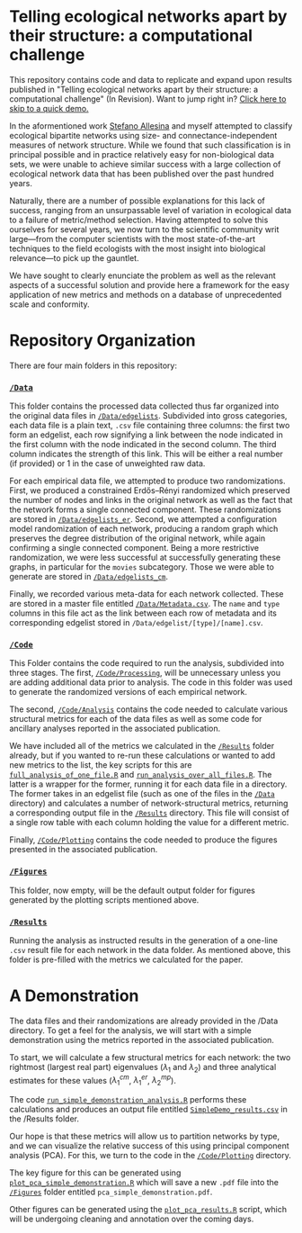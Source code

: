 # Telling ecological networks apart by their structure: a computational challenge

This repository contains code and data to replicate and expand upon results
published in "Telling ecological networks apart by their structure: a
computational challenge" (In Revision). Want to jump right in? [Click here to
skip to a quick demo.](#a-demonstration)

In the aformentioned work [Stefano Allesina](http://allesinalab.uchicago.edu/)
and myself attempted to classify ecological bipartite networks using size- and
connectance-independent measures of network structure. While we found that such
classification is in principal possible and in practice relatively easy for
non-biological data sets, we were unable to achieve similar success with a large
collection of ecological network data that has been published over the past
hundred years.

Naturally, there are a number of possible explanations for this lack of success,
ranging from an unsurpassable level of variation in ecological data to a failure
of metric/method selection. Having attempted to solve this ourselves for several
years, we now turn to the scientific community writ large&mdash;from the computer
scientists with the most state-of-the-art techniques to the field ecologists
with the most insight into biological relevance&mdash;to pick up the gauntlet.

We have sought to clearly enunciate the problem as well as the relevant aspects
of a successful solution and provide here a framework for the easy application
of new metrics and methods on a database of unprecedented scale and conformity.

# Repository Organization

There are four main folders in this repository:

### [`/Data`](Data)

This folder contains the processed data collected thus far organized into the
original data files in [`/Data/edgelists`](Data/edgelists). Subdivided into
gross categories, each data file is a plain text, `.csv` file containing three
columns: the first two form an edgelist, each row signifying a link between the
node indicated in the first column with the node indicated in the second column.
The third column indicates the strength of this link. This will be either a real
number (if provided) or 1 in the case of unweighted raw data.

For each empirical data file, we attempted to produce two randomizations. First,
we produced a constrained Erdős–Rényi randomized which preserved the number of
nodes and links in the original network as well as the fact that the network
forms a single connected component. These randomizations are stored in
[`/Data/edgelists_er`](Data/edgelists_er). Second, we attempted a configuration
model randomization of each network, producing a random graph which preserves
the degree distribution of the original network, while again confirming a single
connected component. Being a more restrictive randomization, we were less
successful at successfully generating these graphs, in particular for the
`movies` subcategory. Those we were able to generate are stored in
[`/Data/edgelists_cm`](Data/edgelists_cm).

Finally, we recorded various meta-data for each network collected. These are
stored in a master file entitled [`/Data/Metadata.csv`](Data/Metadata.csv). The
`name` and `type` columns in this file act as the link between each row of
metadata and its corresponding edgelist stored in
`/Data/edgelist/[type]/[name].csv`.

### [`/Code`](Code)

This Folder contains the code required to run the analysis, subdivided into
three stages. The first, [`/Code/Processing`](Code/Processing), will be
unnecessary unless you are adding additional data prior to analysis. The code in
this folder was used to generate the randomized versions of each empirical
network.

The second, [`/Code/Analysis`](Code/Analysis) contains the code needed to
calculate various structural metrics for each of the data files as well as some
code for ancillary analyses reported in the associated publication.

We have included all of the metrics we calculated in the [`/Results`](Results)
folder already, but if you wanted to re-run these calculations or wanted to add
new metrics to the list, the key scripts for this are
[`full_analysis_of_one_file.R`](/Code/Analysis/full_analysis_of_one_file.R) and
[`run_analysis_over_all_files.R`](/Code/Analysis/run_analysis_over_all_files.R).
The latter is a wrapper for the former, running it for each data file in a
directory. The former takes in an edgelist file (such as one of the files in the
[`/Data`](Data) directory) and calculates a number of network-structural
metrics, returning a corresponding output file in the [`/Results`](Results)
directory. This file will consist of a single row table with each column holding
the value for a different metric.

Finally, [`/Code/Plotting`](Code/Plotting) contains the code needed to produce
the figures presented in the associated publication.
<!-- TODO: continue -->

### [`/Figures`](Figures)

This folder, now empty, will be the default output folder for figures generated
by the plotting scripts mentioned above.
<!-- TODO: continue -->

### [`/Results`](Results)

Running the analysis as instructed results in the generation of a one-line
`.csv` result file for each network in the data folder. As mentioned above,
this folder is pre-filled with the metrics we calculated for the paper.

# A Demonstration

The data files and their randomizations are already provided in the /Data
directory. To get a feel for the analysis, we will start with a simple
demonstration using the metrics reported in the associated publication.

To start, we will calculate a few structural metrics for each network: the two
rightmost (largest real part) eigenvalues ($\lambda_1$ and $\lambda_2$) and
three analytical estimates for these values ($\lambda^{cm}_1$, $\lambda^{er}_1$,
$\lambda^{mp}_2$).

The code
[`run_simple_demonstration_analysis.R`](/Code/Analysis/run_simple_demonstration_analysis.R)
performs these calculations and produces an output file entitled
[`SimpleDemo_results.csv`](/Results/SimpleDemo_results.csv) in the /Results
folder.

Our hope is that these metrics will allow us to partition networks by type, and
we can visualize the relative success of this using principal component analysis
(PCA). For this, we turn to the code in the [`/Code/Plotting`](Code/Plotting)
directory.

The key figure for this can be generated using
[`plot_pca_simple_demonstration.R`](/Code/Plotting/plot_pca_simple_demonstration.R)
which will save a new `.pdf` file into the [`/Figures`](Figures) folder entitled
`pca_simple_demonstration.pdf`.

 Other figures can be generated using the
 [`plot_pca_results.R`](/Code/Plotting/plot_pca_results.R) script, which will be
 undergoing cleaning and annotation over the coming days.
